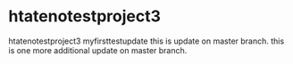 # htatenotestproject3
htatenotestproject3 myfirsttestupdate
this is update on master branch.
this is one more additional update on master branch.

